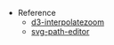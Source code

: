 - Reference
  - [d3-interpolatezoom](https://observablehq.com/@d3/d3-interpolatezoom)
  - [svg-path-editor](https://yqnn.github.io/svg-path-editor/)